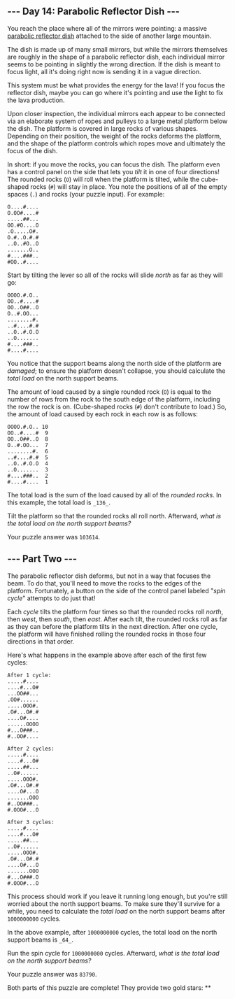 \-\-\- Day 14: Parabolic Reflector Dish ---
-------------------------------------------

You reach the place where all of the mirrors were pointing: a massive [parabolic reflector dish](https://en.wikipedia.org/wiki/Parabolic_reflector) attached to the side of another large mountain.

The dish is made up of many small mirrors, but while the mirrors themselves are roughly in the shape of a parabolic reflector dish, each individual mirror seems to be pointing in slightly the wrong direction. If the dish is meant to focus light, all it's doing right now is sending it in a vague direction.

This system must be what provides the energy for the lava! If you focus the reflector dish, maybe you can go where it's pointing and use the light to fix the lava production.

Upon closer inspection, the individual mirrors each appear to be connected via an elaborate system of ropes and pulleys to a large metal platform below the dish. The platform is covered in large rocks of various shapes. Depending on their position, the weight of the rocks deforms the platform, and the shape of the platform controls which ropes move and ultimately the focus of the dish.

In short: if you move the rocks, you can focus the dish. The platform even has a control panel on the side that lets you _tilt_ it in one of four directions! The rounded rocks (`O`) will roll when the platform is tilted, while the cube-shaped rocks (`#`) will stay in place. You note the positions of all of the empty spaces (`.`) and rocks (your puzzle input). For example:

    O....#....
    O.OO#....#
    .....##...
    OO.#O....O
    .O.....O#.
    O.#..O.#.#
    ..O..#O..O
    .......O..
    #....###..
    #OO..#....


Start by tilting the lever so all of the rocks will slide _north_ as far as they will go:

    OOOO.#.O..
    OO..#....#
    OO..O##..O
    O..#.OO...
    ........#.
    ..#....#.#
    ..O..#.O.O
    ..O.......
    #....###..
    #....#....


You notice that the support beams along the north side of the platform are _damaged_; to ensure the platform doesn't collapse, you should calculate the _total load_ on the north support beams.

The amount of load caused by a single rounded rock (`O`) is equal to the number of rows from the rock to the south edge of the platform, including the row the rock is on. (Cube-shaped rocks (`#`) don't contribute to load.) So, the amount of load caused by each rock in each row is as follows:

    OOOO.#.O.. 10
    OO..#....#  9
    OO..O##..O  8
    O..#.OO...  7
    ........#.  6
    ..#....#.#  5
    ..O..#.O.O  4
    ..O.......  3
    #....###..  2
    #....#....  1


The total load is the sum of the load caused by all of the _rounded rocks_. In this example, the total load is `_136_`.

Tilt the platform so that the rounded rocks all roll north. Afterward, _what is the total load on the north support beams?_

Your puzzle answer was `103614`.

\-\-\- Part Two ---
-------------------

The parabolic reflector dish deforms, but not in a way that focuses the beam. To do that, you'll need to move the rocks to the edges of the platform. Fortunately, a button on the side of the control panel labeled "_spin cycle_" attempts to do just that!

Each _cycle_ tilts the platform four times so that the rounded rocks roll _north_, then _west_, then _south_, then _east_. After each tilt, the rounded rocks roll as far as they can before the platform tilts in the next direction. After one cycle, the platform will have finished rolling the rounded rocks in those four directions in that order.

Here's what happens in the example above after each of the first few cycles:

    After 1 cycle:
    .....#....
    ....#...O#
    ...OO##...
    .OO#......
    .....OOO#.
    .O#...O#.#
    ....O#....
    ......OOOO
    #...O###..
    #..OO#....
    
    After 2 cycles:
    .....#....
    ....#...O#
    .....##...
    ..O#......
    .....OOO#.
    .O#...O#.#
    ....O#...O
    .......OOO
    #..OO###..
    #.OOO#...O
    
    After 3 cycles:
    .....#....
    ....#...O#
    .....##...
    ..O#......
    .....OOO#.
    .O#...O#.#
    ....O#...O
    .......OOO
    #...O###.O
    #.OOO#...O


This process should work if you leave it running long enough, but you're still worried about the north support beams. To make sure they'll survive for a while, you need to calculate the _total load_ on the north support beams after `1000000000` cycles.

In the above example, after `1000000000` cycles, the total load on the north support beams is `_64_`.

Run the spin cycle for `1000000000` cycles. Afterward, _what is the total load on the north support beams?_

Your puzzle answer was `83790`.

Both parts of this puzzle are complete! They provide two gold stars: **
